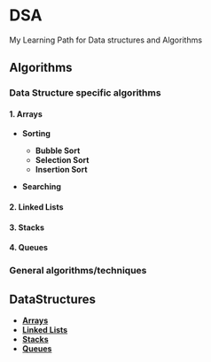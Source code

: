 # DSA

My Learning Path for Data structures and Algorithms

## Algorithms

### Data Structure specific algorithms

#### 1. **Arrays**

   - **Sorting**

     - **Bubble Sort**
     - **Selection Sort**
     - **Insertion Sort**

   - **Searching**

#### 2. **Linked Lists**

#### 3. **Stacks**

#### 4. **Queues**

### General algorithms/techniques

## DataStructures

- [**Arrays**](#1-arrays)
- [**Linked Lists**](#2-linked-lists)
- [**Stacks**](#3-stacks)
- [**Queues**](#4-queues)
